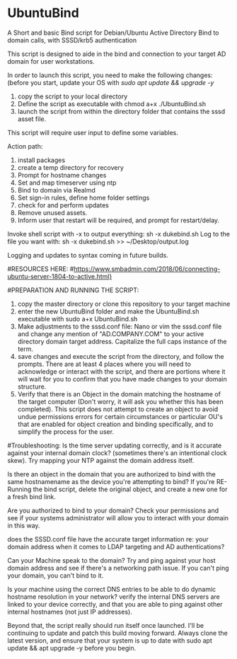 # UbuntuBind
A Short and basic Bind script for Debian/Ubuntu Active Directory Bind to domain calls, with SSSD/krb5 authentication


This script is designed to aide in the bind and connection to your target AD domain for user workstations.


In order to launch this script, you need to make the following changes:
(before you start, update your OS with *sudo apt update && upgrade -y*
1. copy the script to your local directory
2.  Define the script as executable with chmod a+x ./UbuntuBind.sh
3. launch the script from within the directory folder that contains the sssd asset file.

This script will require user input to define some variables.

Action path:
1.  install packages
2.  create a temp directory for recovery
3.  Prompt for hostname changes
4.  Set and map timeserver using ntp
5.  Bind to domain via Realmd
7.  Set sign-in rules, define home folder settings
8.  check for and perform updates
9.  Remove unused assets.
10. Inform user that restart will be required, and prompt for restart/delay.

Invoke shell script with -x to output everything:
sh -x dukebind.sh
Log to the file you want with:
sh -x dukebind.sh >> ~/Desktop/output.log

Logging and updates to syntax coming in future builds.


#RESOURCES HERE: 
#https://www.smbadmin.com/2018/06/connecting-ubuntu-server-1804-to-active.html}


#PREPARATION AND RUNNING THE SCRIPT:
1. copy the master directory or clone this repository to your target machine
2. enter the new UbuntuBind folder and make the UbuntuBind.sh executable with sudo a+x UbuntuBind.sh
3. Make adjustments to the sssd.conf file: Nano or vim the sssd.conf file and change any mention of "AD.COMPANY.COM" to your active directory domain target address. Capitalize the full caps instance of the term.
4. save changes and execute the script from the directory, and follow the prompts. There are at least 4 places where you will need to acknowledge or interact with the script, and there are portions where it will wait for you to confirm that you have made changes to your domain structure. 
5. Verify that there is an Object in the domain matching the hostname of the target computer (Don't worry, it will ask you whether this has been completed). This script does not attempt to create an object to avoid undue permissions errors for certain circumstances or particular OU's that are enabled for object creation and binding specifically, and to simplify the process for the user.

#Troubleshooting:
Is the time server updating correctly, and is it accurate against your internal domain clock? (sometimes there's an intentional clock skew). Try mapping your NTP against the domain address itself.

Is there an object in the domain that you are authorized to bind with the same hostnamename as the device you're attempting to bind? If you're RE-Running the bind script, delete the original object, and create a new one for a fresh bind link.

Are you authorized to bind to your domain? Check your permissions and see if your systems administrator will allow you to interact with your domain in this way.

does the SSSD.conf file have the accurate target information re: your domain address when it comes to LDAP targeting and AD authentications?

Can your Machine speak to the domain? Try and ping against your host domain address and see if there's a networking path issue. If you can't ping your domain, you can't bind to it. 

Is your machine using the correct DNS entries to be able to do dynamic hostname resolution in your network? verify the internal DNS servers are linked to your device correctly, and that you are able to ping against other internal hostnames (not just IP addresses). 

Beyond that, the script really should run itself once launched. I'll be continuing to update and patch this build moving forward. Always clone the latest version, and ensure that your system is up to date with sudo apt update && apt upgrade -y before you begin. 
